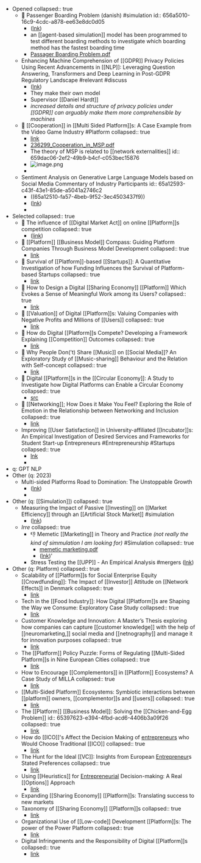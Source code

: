 - Opened
  collapsed:: true
	- 🔸 Passenger Boarding Problem (danish) #simulation
	  id:: 656a5010-16c9-4cdc-a878-ee63e8dc0d05
		- ([lnk](https://research.cbs.dk/en/studentProjects/passenger-boarding-problem))
		- an [[agent-based simulation]] model has been programmed to test different boarding methods to investigate which boarding method has the fastest boarding time
		- [Passager Boarding Problem.pdf](../assets/Passager_Boarding_Problem_1705055618915_0.pdf)
	- Enhancing Machine Comprehension of [[GDPR]] Privacy Policies Using Recent Advancements in [[NLP]]: Leveraging Question Answering, Transformers and Deep Learning in Post-GDPR Regulatory Landscape #relevant #discuss
		- ([lnk](https://research.cbs.dk/en/studentProjects/enhancing-machine-comprehension-of-gdpr-privacy-policies-using-re))
		- They make their own model
		- Supervisor [[Daniel Hardt]]
		- *increased details and structure of privacy policies under [[GDPR]] can arguably make them more comprehensible by machines*
	- 🔸 [[Cooperation]] in [[Multi Sided Platform]]s: A Case Example from the Video Game Industry #Platform
	  collapsed:: true
		- [link](https://research.cbs.dk/en/studentProjects/64ae2c3e-d833-425b-9194-03531195403e)
		- [236299_Cooperation_in_MSP.pdf](../assets/236299_Cooperation_in_MSP_1704830688354_0.pdf)
		- The theory of MSP is related to [[network externalities]]
		  id:: 659dac06-2ef2-49b9-b4cf-c053bec15876
		- ![image.png](../assets/image_1704831229833_0.png)
		-
	- Sentiment Analysis on Generative Large Language Models based on Social Media Commentary of Industry Participants
	  id:: 65a12593-c43f-43e1-85de-a5041a2746c2
		- ((65a12510-fa57-4beb-9f52-3ec4503437f9))
		- ([lnk](https://research.cbs.dk/en/studentProjects/sentiment-analysis-on-generative-large-language-models-based-on-s))
		-
- Selected
  collapsed:: true
	- 🔸 The influence of [[Digital Market Act]] on online [[Platform]]s competition
	  collapsed:: true
		- ([link](https://research.cbs.dk/en/studentProjects/the-influence-of-digital-market-act-on-online-platforms-competiti))
	- 🔸 [[Platform]] [[Business Model]] Compass: Guiding Platform Companies Through Business Model Development
	  collapsed:: true
		- [link](https://research.cbs.dk/en/studentProjects/platform-business-model-compass-guiding-platform-companies-throug)
	- 🔸 Survival of [[Platform]]-based [[Startups]]: A Quantitative Investigation of how Funding Influences the Survival of Platform-based Startups
	  collapsed:: true
		- [link](https://research.cbs.dk/en/studentProjects/survival-of-platform-based-startups-a-quantitative-investigation-)
	- 🔸 How to Design a Digital [[Sharing Economy]] [[Platform]] Which Evokes a Sense of Meaningful Work among its Users?
	  collapsed:: true
		- [link](https://research.cbs.dk/en/studentProjects/how-to-design-a-digital-sharing-economy-platform-which-evokes-a-s)
	- 🔸 [[Valuation]] of Digital [[Platform]]s: Valuing Companies with Negative Profits and Millions of [[Users]]
	  collapsed:: true
		- [link](https://research.cbs.dk/en/studentProjects/valuation-of-digital-platforms-valuing-companies-with-negative-pr)
	- 🔸 How do Digital [[Platform]]s Compete? Developing a Framework Explaining [[Competition]] Outcomes
	  collapsed:: true
		- [link](https://research.cbs.dk/en/studentProjects/how-do-digital-platforms-compete-developing-a-framework-explainin)
	- 🔹 Why People Don('t) Share [[Music]] on [[Social Media]]? An Exploratory Study of [[Music-sharing]] Behaviour and the Relation with Self-concept
	  collapsed:: true
		- [link](https://research.cbs.dk/en/studentProjects/why-people-dont-share-music-on-social-media-an-exploratory-study-)
	- 🔸 Digital [[Platform]]s in the [[Circular Economy]]: A Study to Investigate how Digital Platforms can Enable a Circular Economy
	  collapsed:: true
		- [src](https://research.cbs.dk/en/studentProjects/digital-platforms-in-the-circular-economy-a-study-to-investigate-)
	- 🔹 [[Networking]]; How Does it Make You Feel? Exploring the Role of Emotion in the Relationship between Networking and Inclusion
	  collapsed:: true
		- [link](https://research.cbs.dk/en/studentProjects/networking-how-does-it-make-you-feel-exploring-the-role-of-emotio)
	- Improving [[User Satisfaction]] in University-affiliated [[Incubator]]s: An Empirical Investigation of Desired Services and Frameworks for Student Start-up Entrepreneurs #Entrepreneurship #Startups
	  collapsed:: true
		- [lnk](https://research.cbs.dk/en/studentProjects/improving-user-satisfaction-in-university-affiliated-incubators-a)
		-
- q: GPT NLP
- Other (q: 2023)
	- Multi-sided Platforms Road to Domination: The Unstoppable Growth
		- ([lnk](https://research.cbs.dk/en/studentProjects/multi-sided-platforms-road-to-domination-the-unstoppable-growth))
		-
- Other (q: [[Simulation]])
  collapsed:: true
	- Measuring the Impact of Passive [[Investing]] on [[Market Efficiency]] through an [[Artificial Stock Market]] #simulation
		- ([lnk](https://research.cbs.dk/en/studentProjects/measuring-the-impact-of-passive-investing-on-market-efficiency-th))
	- *Irre*
	  collapsed:: true
		- 👎 Memetic [[Marketing]] in Theory and Practice *(not really the kind of simmulation I am looking for)* #Simulation
		  collapsed:: true
			- [memetic marketing.pdf](../assets/memetic_marketing_1705056008046_0.pdf)
			- ([lnk](https://research.cbs.dk/en/studentProjects/e60884e7-8c02-4783-9711-914f33bc1fb5))'
		- Stress Testing the [[UPP]] - An Empirical Analysis #mergers ([lnk](https://research.cbs.dk/en/studentProjects/abf6a966-39a9-4f49-8d37-ec56c8e2fda8))
- Other (q: Platform)
  collapsed:: true
	- Scalability of [[Platform]]s for Social Enterprise Equity [[Crowdfunding]]: The Impact of [[Investor]] Attitude on [[Network Effects]] in Denmark
	  collapsed:: true
		- [link](https://research.cbs.dk/en/studentProjects/scalability-of-platforms-for-social-enterprise-equity-crowdfundin)
	- Tech in the [[Food Industry]]: How Digital [[Platform]]s are Shaping the Way we Consume: Exploratory Case Study
	  collapsed:: true
		- [link](https://research.cbs.dk/en/studentProjects/tech-in-the-food-industry-how-digital-platforms-are-shaping-the-w)
	- Customer Knowledge and Innovation: A Master’s Thesis exploring how companies can capture [[customer knowledge]] with the help of [[neuromarketing,]] social media and [[netnography]] and manage it for innovation purposes
	  collapsed:: true
		- [link](https://research.cbs.dk/en/studentProjects/e7eaccd5-f11c-475c-aaab-dd45b2ad103c)
	- The [[Platform]] Policy Puzzle: Forms of Regulating [[Multi-Sided Platform]]s in Nine European Cities
	  collapsed:: true
		- [link](https://research.cbs.dk/en/studentProjects/the-platform-policy-puzzle-forms-of-regulating-multi-sided-platfo)
	- How to Encourage [[Complementors]] in [[Platform]] Ecosystems? A Case Study of MILLA
	  collapsed:: true
		- [link](https://research.cbs.dk/en/studentProjects/how-to-encourage-complementors-in-platform-ecosystems-a-case-stud)
	- [[Multi-Sided Platform]] Ecosystems: Symbiotic interactions between [[platform]] owners, [[complementor]]s and [[users]]
	  collapsed:: true
		- [link](https://research.cbs.dk/en/studentProjects/e5211529-7ba4-4df5-9eaa-e3cb2d38f897)
	- The [[Platform]] [[Business Model]]: Solving the [[Chicken-and-Egg Problem]]
	  id:: 65397623-e394-4fbd-acd6-4406b3a09f26
	  collapsed:: true
		- [link](https://research.cbs.dk/en/studentProjects/726c6186-0fbc-4b0f-88d2-04d06bd76b02)
	- How do [[ICO]]'s Affect the Decision Making of [entrepreneurs]([[Entrepreneurship]]) who Would Choose Traditional [[ICO]]
	  collapsed:: true
		- [link](https://research.cbs.dk/en/studentProjects/how-do-icos-affect-the-decision-making-of-entrepreneurs-who-would)
	- The Hunt for the Ideal [[VC]]: Insights from European [Entrepreneur]([[Entrepreneurship]])s Stated Preferences
	  collapsed:: true
		- [link](https://research.cbs.dk/en/studentProjects/the-hunt-for-the-ideal-vc-insights-from-european-entrepreneurs-st)
	- Using [[Heuristics]] for [Entrepreneurial]([[Entrepreneurship]]) Decision-making: A Real [[Options]] Approach
		- [link](https://research.cbs.dk/en/studentProjects/using-heuristics-for-entrepreneurial-decision-making-a-real-optio)
	- Expanding [[Sharing Economy]] [[Platform]]s: Translating success to new markets
	- Taxonomy of [[Sharing Economy]] [[Platform]]s
	  collapsed:: true
		- [link](https://research.cbs.dk/en/studentProjects/5e98f1f3-947c-4f29-bffe-9cc597296fba)
	- Organizational Use of [[Low-code]] Development [[Platform]]s: The power of the Power Platform
	  collapsed:: true
		- [link](https://research.cbs.dk/en/studentProjects/organizational-use-of-low-code-development-platforms-the-power-of)
	- Digital Infringements and the Responsibility of Digital [[Platform]]s
	  collapsed:: true
		- [link](https://research.cbs.dk/en/studentProjects/ffd28fca-92b3-4261-a702-fe1069bd78dd)